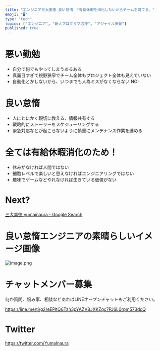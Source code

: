 ```yaml
---
title: "エンジニア三大美徳 良い怠惰 「有給休暇を消化したいからチームを育てる」"
emoji: "🖥"
type: "tech"
topics: ["エンジニア", "新人プログラマ応援", "アジャイル開発"]
published: true
---
```


# 悪い勤勉

- 自分で何でもやってしまうあるある
- 真面目すぎて視野狭窄でチーム全体もプロジェクト全体も見えていない
- 自動化とかしないから、いつまでも人為ミスがなくならない NO!

# 良い怠惰

- 人にとにかく親切に教える、情報共有する
- 戦略的にストーリーをスケジューリングする
- 緊急対応などが起こらないように慎重にメンテナンス作業を進める

# 全ては有給休暇消化のため！

- 休みがなければ人間ではない
- 細胞レベルで楽しいと思えなければエンジニアリングではない
- 趣味でゲームなどやれなければ生きている価値がない


# Next?

[三大美徳 yumainaura - Google Search](https://www.google.co.jp/search?q=%E4%B8%89%E5%A4%A7%E7%BE%8E%E5%BE%B3+yumainaura&oq=%E4%B8%89%E5%A4%A7%E7%BE%8E%E5%BE%B3+yumainaura&aqs=chrome..69i57.3302j0j7&sourceid=chrome&ie=UTF-8)

# 良い怠惰エンジニアの素晴らしいイメージ画像

![image.png](https://qiita-image-store.s3.amazonaws.com/0/89618/b3bde39e-ec3b-0d6b-c604-9076457af9c5.png)








<!-- Update From Qiita API -->

# チャットメンバー募集


何か質問、悩み事、相談などあればLINEオープンチャットもご利用ください。

https://line.me/ti/g2/eEPltQ6Tzh3pYAZV8JXKZqc7PJ6L0rpm573dcQ





# Twitter


https://twitter.com/YumaInaura


<!-- Update From Qiita API -->


